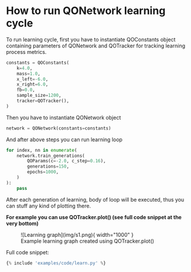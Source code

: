 # How to run QONetwork learning cycle

To run learning cycle, first you have to instantiate QOConstants object
containing parameters of QONetwork and QOTracker for tracking learning process
metrics.

```python
constants = QOConstants(
    k=4.0,
    mass=1.0,
    x_left=-6.0,
    x_right=6.0,
    fb=0.0,
    sample_size=1200,
    tracker=QOTracker(),
)
```

Then you have to instantiate QONetwork object

```python
network = QONetwork(constants=constants)
```

And after above steps you can run learning loop

```python
for index, nn in enumerate(
    network.train_generations(
        QOParams(c=-2.0, c_step=0.16),
        generations=150,
        epochs=1000,
    )
):
    pass
```

After each generation of learning, body of loop will be executed, thus you can
stuff any kind of plotting there.

**For example you can use QOTracker.plot() (see full code snippet at the very
bottom)**

<figure markdown>
  ![Learning graph](img/s1.png){ width="1000" }
  <figcaption>Example learning graph created using QOTracker.plot()</figcaption>
</figure>

Full code snippet:

```python
{% include 'examples/code/learn.py' %}
```
